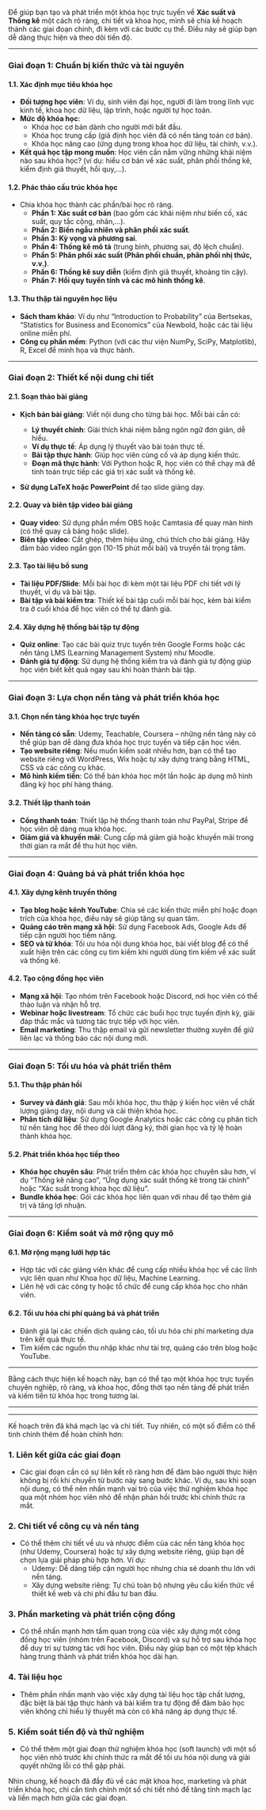 Để giúp bạn tạo và phát triển một khóa học trực tuyến về **Xác suất và Thống kê** một cách rõ ràng, chi tiết và khoa học, mình sẽ chia kế hoạch thành các giai đoạn chính, đi kèm với các bước cụ thể. Điều này sẽ giúp bạn dễ dàng thực hiện và theo dõi tiến độ.

---

### **Giai đoạn 1: Chuẩn bị kiến thức và tài nguyên**

#### **1.1. Xác định mục tiêu khóa học**
   - **Đối tượng học viên**: Ví dụ, sinh viên đại học, người đi làm trong lĩnh vực kinh tế, khoa học dữ liệu, lập trình, hoặc người tự học toán.
   - **Mức độ khóa học**: 
     - Khóa học cơ bản dành cho người mới bắt đầu.
     - Khóa học trung cấp (giả định học viên đã có nền tảng toán cơ bản).
     - Khóa học nâng cao (ứng dụng trong khoa học dữ liệu, tài chính, v.v.).
   - **Kết quả học tập mong muốn**: Học viên cần nắm vững những khái niệm nào sau khóa học? (ví dụ: hiểu cơ bản về xác suất, phân phối thống kê, kiểm định giả thuyết, hồi quy,...).

#### **1.2. Phác thảo cấu trúc khóa học**
   - Chia khóa học thành các phần/bài học rõ ràng.
     - **Phần 1: Xác suất cơ bản** (bao gồm các khái niệm như biến cố, xác suất, quy tắc cộng, nhân,...).
     - **Phần 2: Biến ngẫu nhiên và phân phối xác suất**.
     - **Phần 3: Kỳ vọng và phương sai**.
     - **Phần 4: Thống kê mô tả** (trung bình, phương sai, độ lệch chuẩn).
     - **Phần 5: Phân phối xác suất (Phân phối chuẩn, phân phối nhị thức, v.v.)**.
     - **Phần 6: Thống kê suy diễn** (kiểm định giả thuyết, khoảng tin cậy).
     - **Phần 7: Hồi quy tuyến tính và các mô hình thống kê**.
   
#### **1.3. Thu thập tài nguyên học liệu**
   - **Sách tham khảo**: Ví dụ như “Introduction to Probability” của Bertsekas, “Statistics for Business and Economics” của Newbold, hoặc các tài liệu online miễn phí.
   - **Công cụ phần mềm**: Python (với các thư viện NumPy, SciPy, Matplotlib), R, Excel để minh họa và thực hành.

---

### **Giai đoạn 2: Thiết kế nội dung chi tiết**

#### **2.1. Soạn thảo bài giảng**
   - **Kịch bản bài giảng**: Viết nội dung cho từng bài học. Mỗi bài cần có:
     - **Lý thuyết chính**: Giải thích khái niệm bằng ngôn ngữ đơn giản, dễ hiểu.
     - **Ví dụ thực tế**: Áp dụng lý thuyết vào bài toán thực tế.
     - **Bài tập thực hành**: Giúp học viên củng cố và áp dụng kiến thức.
     - **Đoạn mã thực hành**: Với Python hoặc R, học viên có thể chạy mã để tính toán trực tiếp các giá trị xác suất và thống kê.
   
   - **Sử dụng LaTeX hoặc PowerPoint** để tạo slide giảng dạy.

#### **2.2. Quay và biên tập video bài giảng**
   - **Quay video**: Sử dụng phần mềm OBS hoặc Camtasia để quay màn hình (có thể quay cả bảng hoặc slide).
   - **Biên tập video**: Cắt ghép, thêm hiệu ứng, chú thích cho bài giảng. Hãy đảm bảo video ngắn gọn (10-15 phút mỗi bài) và truyền tải trọng tâm.

#### **2.3. Tạo tài liệu bổ sung**
   - **Tài liệu PDF/Slide**: Mỗi bài học đi kèm một tài liệu PDF chi tiết với lý thuyết, ví dụ và bài tập.
   - **Bài tập và bài kiểm tra**: Thiết kế bài tập cuối mỗi bài học, kèm bài kiểm tra ở cuối khóa để học viên có thể tự đánh giá.

#### **2.4. Xây dựng hệ thống bài tập tự động**
   - **Quiz online**: Tạo các bài quiz trực tuyến trên Google Forms hoặc các nền tảng LMS (Learning Management System) như Moodle.
   - **Đánh giá tự động**: Sử dụng hệ thống kiểm tra và đánh giá tự động giúp học viên biết kết quả ngay sau khi hoàn thành bài tập.

---

### **Giai đoạn 3: Lựa chọn nền tảng và phát triển khóa học**

#### **3.1. Chọn nền tảng khóa học trực tuyến**
   - **Nền tảng có sẵn**: Udemy, Teachable, Coursera – những nền tảng này có thể giúp bạn dễ dàng đưa khóa học trực tuyến và tiếp cận học viên.
   - **Tạo website riêng**: Nếu muốn kiểm soát nhiều hơn, bạn có thể tạo website riêng với WordPress, Wix hoặc tự xây dựng trang bằng HTML, CSS và các công cụ khác.
   - **Mô hình kiếm tiền**: Có thể bán khóa học một lần hoặc áp dụng mô hình đăng ký học phí hàng tháng.

#### **3.2. Thiết lập thanh toán**
   - **Cổng thanh toán**: Thiết lập hệ thống thanh toán như PayPal, Stripe để học viên dễ dàng mua khóa học.
   - **Giảm giá và khuyến mãi**: Cung cấp mã giảm giá hoặc khuyến mãi trong thời gian ra mắt để thu hút học viên.

---

### **Giai đoạn 4: Quảng bá và phát triển khóa học**

#### **4.1. Xây dựng kênh truyền thông**
   - **Tạo blog hoặc kênh YouTube**: Chia sẻ các kiến thức miễn phí hoặc đoạn trích của khóa học, điều này sẽ giúp tăng sự quan tâm.
   - **Quảng cáo trên mạng xã hội**: Sử dụng Facebook Ads, Google Ads để tiếp cận người học tiềm năng.
   - **SEO và từ khóa**: Tối ưu hóa nội dung khóa học, bài viết blog để có thể xuất hiện trên các công cụ tìm kiếm khi người dùng tìm kiếm về xác suất và thống kê.

#### **4.2. Tạo cộng đồng học viên**
   - **Mạng xã hội**: Tạo nhóm trên Facebook hoặc Discord, nơi học viên có thể thảo luận và nhận hỗ trợ.
   - **Webinar hoặc livestream**: Tổ chức các buổi học trực tuyến định kỳ, giải đáp thắc mắc và tương tác trực tiếp với học viên.
   - **Email marketing**: Thu thập email và gửi newsletter thường xuyên để giữ liên lạc và thông báo các nội dung mới.

---

### **Giai đoạn 5: Tối ưu hóa và phát triển thêm**

#### **5.1. Thu thập phản hồi**
   - **Survey và đánh giá**: Sau mỗi khóa học, thu thập ý kiến học viên về chất lượng giảng dạy, nội dung và cải thiện khóa học.
   - **Phân tích dữ liệu**: Sử dụng Google Analytics hoặc các công cụ phân tích từ nền tảng học để theo dõi lượt đăng ký, thời gian học và tỷ lệ hoàn thành khóa học.

#### **5.2. Phát triển khóa học tiếp theo**
   - **Khóa học chuyên sâu**: Phát triển thêm các khóa học chuyên sâu hơn, ví dụ “Thống kê nâng cao”, “Ứng dụng xác suất thống kê trong tài chính” hoặc “Xác suất trong khoa học dữ liệu”.
   - **Bundle khóa học**: Gói các khóa học liên quan với nhau để tạo thêm giá trị và tăng lợi nhuận.

---

### **Giai đoạn 6: Kiểm soát và mở rộng quy mô**

#### **6.1. Mở rộng mạng lưới hợp tác**
   - Hợp tác với các giảng viên khác để cung cấp nhiều khóa học về các lĩnh vực liên quan như Khoa học dữ liệu, Machine Learning.
   - Liên hệ với các công ty hoặc tổ chức để cung cấp khóa học cho nhân viên.

#### **6.2. Tối ưu hóa chi phí quảng bá và phát triển**
   - Đánh giá lại các chiến dịch quảng cáo, tối ưu hóa chi phí marketing dựa trên kết quả thực tế.
   - Tìm kiếm các nguồn thu nhập khác như tài trợ, quảng cáo trên blog hoặc YouTube.

---

Bằng cách thực hiện kế hoạch này, bạn có thể tạo một khóa học trực tuyến chuyên nghiệp, rõ ràng, và khoa học, đồng thời tạo nền tảng để phát triển và kiếm tiền từ khóa học trong tương lai.

---
---

Kế hoạch trên đã khá mạch lạc và chi tiết. Tuy nhiên, có một số điểm có thể tinh chỉnh thêm để hoàn chỉnh hơn:

### 1. **Liên kết giữa các giai đoạn**
   - Các giai đoạn cần có sự liên kết rõ ràng hơn để đảm bảo người thực hiện không bị rối khi chuyển từ bước này sang bước khác. Ví dụ, sau khi soạn nội dung, có thể nên nhấn mạnh vai trò của việc thử nghiệm khóa học qua một nhóm học viên nhỏ để nhận phản hồi trước khi chính thức ra mắt.

### 2. **Chi tiết về công cụ và nền tảng**
   - Có thể thêm chi tiết về ưu và nhược điểm của các nền tảng khóa học (như Udemy, Coursera) hoặc tự xây dựng website riêng, giúp bạn dễ chọn lựa giải pháp phù hợp hơn. Ví dụ:
     - Udemy: Dễ dàng tiếp cận người học nhưng chia sẻ doanh thu lớn với nền tảng.
     - Xây dựng website riêng: Tự chủ toàn bộ nhưng yêu cầu kiến thức về thiết kế web và chi phí đầu tư ban đầu.

### 3. **Phần marketing và phát triển cộng đồng**
   - Có thể nhấn mạnh hơn tầm quan trọng của việc xây dựng một cộng đồng học viên (nhóm trên Facebook, Discord) và sự hỗ trợ sau khóa học để duy trì sự tương tác với học viên. Điều này giúp bạn có một tệp khách hàng trung thành và phát triển khóa học dài hạn.

### 4. **Tài liệu học**
   - Thêm phần nhấn mạnh vào việc xây dựng tài liệu học tập chất lượng, đặc biệt là bài tập thực hành và bài kiểm tra tự động để đảm bảo học viên không chỉ hiểu lý thuyết mà còn có khả năng áp dụng thực tế.

### 5. **Kiểm soát tiến độ và thử nghiệm**
   - Có thể thêm một giai đoạn thử nghiệm khóa học (soft launch) với một số học viên nhỏ trước khi chính thức ra mắt để tối ưu hóa nội dung và giải quyết những lỗi có thể gặp phải.

Nhìn chung, kế hoạch đã đầy đủ về các mặt khoa học, marketing và phát triển khóa học, chỉ cần tinh chỉnh một số chi tiết nhỏ để tăng tính mạch lạc và liền mạch hơn giữa các giai đoạn.